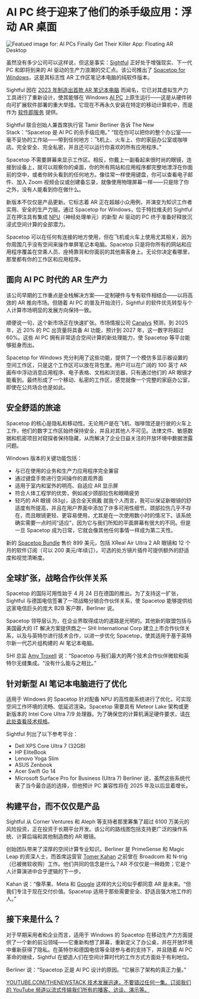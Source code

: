# AI PC 终于迎来了他们的杀手级应用：浮动 AR 桌面

![Featued image for: AI PCs Finally Get Their Killer App: Floating AR Desktop](https://cdn.thenewstack.io/media/2025/05/b414f333-using-spacetop-on-plane-1-1024x621.jpg)

虽然没有多少公司可以这样说，但这是事实：[Sightful](http://www.sightful.com/) 正好处于增强现实、下一代 PC 和即将到来的 AI 驱动的生产力浪潮的交汇点。该公司推出了 [Spacetop for Windows](https://www.sightful.com/product)，这是其标志性 AR 工作区笔记本电脑的纯软件版本。

Sightful 因在 [2023 年制造出首款 AR 笔记本电脑](https://thenewstack.io/new-spacetop-laptop-puts-your-workspace-in-the-air/) 而闻名，它已对其虚拟生产力工具进行了重新设计，使其能够在 Windows [AI PC](https://thenewstack.io/why-ai-pcs-are-not-for-developers/) 上原生运行——这是从硬件转向可扩展软件部署的重大举措。它现在不再永久安装在特定的移动计算机中，而是作为 [软件即服务](https://thenewstack.io/service-as-software-how-ai-agents-are-transforming-saas/) 提供。

Sightful 联合创始人兼首席执行官 Tamir Berliner 告诉 The New Stack：“Spacetop 是 AI PC 的杀手级应用。” “现在你可以把你的整个办公室——毫不妥协的工作站——带到任何地方：飞机上、火车上、你的家庭办公室或咖啡店。完全安全、完全私密，并且还可以运行你喜欢的所有应用程序。”

Spacetop 不需要屏幕来显示工作区。相反，你戴上一副看起来很时尚的眼镜，连接到设备上，就可以观察你的桌面，你的所有网站和应用程序都完整地漂浮在你面前的空中，或者你转头看到的任何地方。像往常一样使用键盘，你可以查看电子邮件、加入 Zoom 视频会议或创建备忘录，就像使用物理屏幕一样——只是除了你之外，没有人能看到你在做什么。

新版本不仅仅是产品更新。它标志着 AR 正在超越小众用例，并演变为知识工作者实用、安全的生产力层。通过 Spacetop for Windows，位于特拉维夫的 Sightful 正在押注具有集成 [NPU](https://thenewstack.io/how-to-run-deepseek-models-locally-on-a-windows-copilot-pc/)（神经处理单元）的新型 AI 驱动的 PC 终于准备好释放沉浸式空间计算的全部潜力。

Spacetop 可以在任何有连接的地方使用，但在飞机或火车上使用尤其相关，因为你周围几乎没有空间来操作单屏笔记本电脑。Spacetop 只是将你所有的网站和应用程序覆盖在空乘人员、座椅靠背和你面前的其他乘客身上。无论你决定看哪里，那里都有你的工作区和应用程序。

## 面向 AI PC 时代的 AR 生产力

该公司早期的工作重点是全栈解决方案——定制硬件与专有软件相结合——以将高效的 AR 推向市场。但随着 AI PC 的普及开始流行，Sightful 的软件优先转型与个人计算市场明显的发展方向保持一致。

顺便说一句，这个新市场正在快速扩张。市场情报公司 [Canalys](https://canalys.com/) 预测，到 2025 年，近 20% 的 PC 出货量将具备 AI 功能，预计到 2027 年，这一数字将超过 60%。这些 AI PC 拥有非常适合空间计算的新处理能力，使 Spacetop 等平台能够挺身而出。

Spacetop for Windows 充分利用了这些功能，提供了一个模仿多显示器设置的空间工作区，只是这个工作区可以放在背包里。用户可以在广阔的 100 英寸 AR 画布中浮动消息应用程序、电子表格、文档和浏览器，只有通过他们的 AR 眼镜才能看到。最终形成了一个移动、私密的工作区，感觉就像一个完整的家庭办公室，即使在公共场合也是如此。

## 安全舒适的旅途

Spacetop 的核心是隐私和移动性。无论用户是在飞机、咖啡馆还是行驶的火车上工作，他们的数字工作区始终保持安全，并且对其他人不可见。法律文件、敏感数据和机密项目对窥探者保持隐藏，从而解决了企业日益关注的开放环境中数据泄露问题。

Windows 版本的关键功能包括：

- 与已在使用的业务和生产力应用程序完全兼容
- 通过键盘手势进行空间操作的直观界面
- 适用于室内和室外的明亮、自适应 AR 显示屏
- 符合人体工程学的优势，例如减少颈部拉伤和眼睛疲劳
- 轻巧的 AR 眼镜 (83g)，适合全天佩戴
就我个人而言，我可以保证新眼镜的舒适度有所提高，并且在用户界面中添加了许多可用性细节。颈部拉伤几乎不存在，而且眼镜更轻、更容易使用，尤其是在一次使用数小时的情况下。该系统确实需要一点时间“适应”，因为它与我们所知的平面屏幕有很大的不同。但是一旦 Spacetop 成为日常，它就会像其他任何事情一样成为第二天性。

新的 [Spacetop Bundle](https://orders.sightful.com/products/spacetop-bundle-by-sightful) 售价 899 美元，包括 XReal Air Ultra 2 AR 眼镜和 12 个月的软件订阅（可以 200 美元/年续订）。可选的处方镜片插件可提供额外的舒适度和视觉清晰度。

## 全球扩张，战略合作伙伴关系
Spacetop 的国际可用性始于 4 月 24 日在德国的推出。为了支持这一扩张，Sightful 与德国电信签署了一项战略分销合作伙伴关系，使 Spacetop 能够提供给这家电信巨头的庞大 B2B 客户群，Berliner 说。

Spacetop 领导层认为，在企业界取得成功的道路是光明的。其他新的联盟包括与美国最大的 IT 解决方案提供商之一 SHI International Corp 建立上市合作伙伴关系，以及与英特尔进行技术合作，以进一步优化 Spacetop，使其适用于基于英特尔新一代芯片组构建的 AI 笔记本电脑。

SHI 总监 [Amy Troxell](https://www.linkedin.com/in/amy-troxell-960b4812/) 说：“Spacetop 与我们最大的两个技术合作伙伴微软和英特尔无缝集成。“没有什么能与之相比。”

## 针对新型 AI 笔记本电脑进行了优化
适用于 Windows 的 Spacetop 针对配备 NPU 的高性能系统进行了优化，可实现空间工作环境的流畅、低延迟渲染。Spacetop 需要具有 Meteor Lake 架构或更新版本的 Intel Core Ultra 7/9 处理器。为了确保您的计算机满足硬件要求，请[在此处查看技术规格](https://www.sightful.com/product#spec)。

Sightful 列出了以下参考平台：

- Dell XPS Core Ultra 7 (32GB)
- HP EliteBook
- Lenovo Yoga Slim
- ASUS Zenbook
- Acer Swift Go 14
- Microsoft Surface Pro for Business (Ultra 7)
Berliner 说，虽然这些系统代表了当今最合适的选择，但他预计 PC 兼容性将在 2025 年及以后显着增长。

## 构建平台，而不仅仅是产品
Sightful 从 Corner Ventures 和 Aleph 等支持者那里筹集了超过 6100 万美元的风险投资，正在投资于长期平台开发。该公司的路线图包括支持更广泛的操作系统、计算后端和其他制造商的 AR 眼镜。

创始团队带来了深厚的空间计算专业知识。Berliner 是 PrimeSense 和 Magic Leap 的资深人士，而首席运营官 [Tomer Kahan](https://www.linkedin.com/in/tomerkahan/?originalSubdomain=il) 之前曾在 Broadcom 和 N-trig（已被微软收购）工作。他们共同的信念是什么？AR 不仅仅是一种趋势；它是个人计算演进中合乎逻辑的下一步。

Kahan 说：“像苹果、Meta 和 [Google](https://cloud.google.com/?utm_content=inline+mention) 这样的大公司似乎都同意 AR 是未来。“但我们专注于现在交付价值。Spacetop 适用于那些需要安全、舒适且强大地工作的人。”

## 接下来是什么？
对于早期采用者和企业而言，适用于 Windows 的 Spacetop 在移动生产力方面提供了一个新的前沿领域——它重新构想了屏幕，重新定义了办公桌，并在开放环境中重新获得了隐私。在英特尔和德国电信等全球参与者的支持下，并且随着 AI PC 革命的继续，Sightful 在塑造人们在空间计算时代的工作方式方面处于有利地位。

Berliner 说：“Spacetop 正是 AI PC 设计的原因。“它展示了架构的真正力量。”

[
YOUTUBE.COM/THENEWSTACK
技术发展迅速，不要错过任何一集。订阅我们的 YouTube
频道以流式传输我们所有的播客、访谈、演示等。
](https://youtube.com/thenewstack?sub_confirmation=1)
